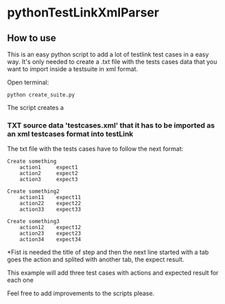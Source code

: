 # pythonTestLinkXmlParser

## How to use

This is an easy python script to add a lot of testlink test cases in a easy way. 
It's only needed to create a .txt file with the tests cases data that you want to import inside a testsuite in xml format.

Open terminal:

    python create_suite.py 

The script creates a 
### TXT source data 'testcases.xml' that it has to be imported as an xml testcases format into testLink 

The txt file with the tests cases have to follow the next format:

    Create something
    	action1		expect1
    	action2		expect2
    	action3		expect3
    
    Create something2
    	action11	expect11
    	action22	expect22
    	action33	expect33
    
    Create something3
    	action12	expect12
    	action23	expect23
    	action34	expect34
    	
*Fist is needed the title of step and then the next line started with a tab goes the action and splited with another tab, the expect result. 

	
This example will add three test cases with actions and expected result for each one

Feel free to add improvements to the scripts please. 


